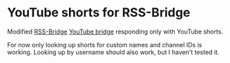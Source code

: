 # YouTube shorts for RSS-Bridge

Modified [RSS-Bridge](https://github.com/RSS-Bridge/rss-bridge/tree/master) [YouTube bridge](https://github.com/RSS-Bridge/rss-bridge/blob/master/bridges/YoutubeBridge.php) responding only with YouTube shorts.

For now only looking up shorts for custom names and channel IDs is working.
Looking up by username should also work, but I haven't tested it.
